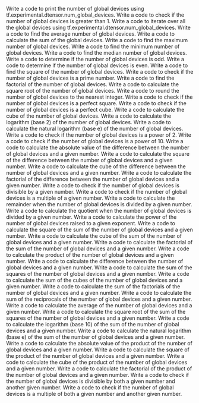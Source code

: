 Write a code to print the number of global devices using tf.experimental.dtensor.num_global_devices.
Write a code to check if the number of global devices is greater than 1.
Write a code to iterate over all the global devices using tf.experimental.dtensor.num_global_devices.
Write a code to find the average number of global devices.
Write a code to calculate the sum of the global devices.
Write a code to find the maximum number of global devices.
Write a code to find the minimum number of global devices.
Write a code to find the median number of global devices.
Write a code to determine if the number of global devices is odd.
Write a code to determine if the number of global devices is even.
Write a code to find the square of the number of global devices.
Write a code to check if the number of global devices is a prime number.
Write a code to find the factorial of the number of global devices.
Write a code to calculate the square root of the number of global devices.
Write a code to round the number of global devices to the nearest integer.
Write a code to check if the number of global devices is a perfect square.
Write a code to check if the number of global devices is a perfect cube.
Write a code to calculate the cube of the number of global devices.
Write a code to calculate the logarithm (base 2) of the number of global devices.
Write a code to calculate the natural logarithm (base e) of the number of global devices.
Write a code to check if the number of global devices is a power of 2.
Write a code to check if the number of global devices is a power of 10.
Write a code to calculate the absolute value of the difference between the number of global devices and a given number.
Write a code to calculate the square of the difference between the number of global devices and a given number.
Write a code to calculate the cube of the difference between the number of global devices and a given number.
Write a code to calculate the factorial of the difference between the number of global devices and a given number.
Write a code to check if the number of global devices is divisible by a given number.
Write a code to check if the number of global devices is a multiple of a given number.
Write a code to calculate the remainder when the number of global devices is divided by a given number.
Write a code to calculate the quotient when the number of global devices is divided by a given number.
Write a code to calculate the power of the number of global devices raised to a given exponent.
Write a code to calculate the square of the sum of the number of global devices and a given number.
Write a code to calculate the cube of the sum of the number of global devices and a given number.
Write a code to calculate the factorial of the sum of the number of global devices and a given number.
Write a code to calculate the product of the number of global devices and a given number.
Write a code to calculate the difference between the number of global devices and a given number.
Write a code to calculate the sum of the squares of the number of global devices and a given number.
Write a code to calculate the sum of the cubes of the number of global devices and a given number.
Write a code to calculate the sum of the factorials of the number of global devices and a given number.
Write a code to calculate the sum of the reciprocals of the number of global devices and a given number.
Write a code to calculate the average of the number of global devices and a given number.
Write a code to calculate the square root of the sum of the squares of the number of global devices and a given number.
Write a code to calculate the logarithm (base 10) of the sum of the number of global devices and a given number.
Write a code to calculate the natural logarithm (base e) of the sum of the number of global devices and a given number.
Write a code to calculate the absolute value of the product of the number of global devices and a given number.
Write a code to calculate the square of the product of the number of global devices and a given number.
Write a code to calculate the cube of the product of the number of global devices and a given number.
Write a code to calculate the factorial of the product of the number of global devices and a given number.
Write a code to check if the number of global devices is divisible by both a given number and another given number.
Write a code to check if the number of global devices is a multiple of both a given number and another given number.
